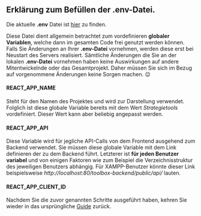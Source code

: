 ## Erklärung zum Befüllen der .env-Datei.

Die aktuelle **.env** Datei ist [hier](./.env.example) zu finden.  

Diese Datei dient allgemein betrachtet zum vordefinieren **globaler Variablen**, welche dann im gesamten Code frei genutzt werden können. Falls Sie Änderungen an Ihrer **.env-Datei** vornehmen, werden diese erst bei Neustart des Servers realisiert. 
Sämtliche Änderungen die Sie an der lokalen **.env-Datei** vornehmen haben keine Auswirkungen auf andere Mitentwickelnde oder das Gesamtprojekt. Daher müssen Sie sich im Bezug auf vorgenommene Änderungen keine Sorgen machen. :wink:

#### REACT_APP_NAME
Steht für den Namen des Projektes und wird zur Darstellung verwendet. Folglich ist diese globale Variable bereits mit dem Wert *Strategietools* vordefiniert. Dieser Wert kann aber beliebig angepasst werden. 

#### REACT_APP_API
Diese Variable wird für jegliche API-Calls von dem Frontend ausgehend zum Backend verwendet. Sie müssen diese globale Variable mit dem Link definieren der zu dem Backend führt. Letzterer ist **für jeden Benutzer variabel** und von einigen Faktoren wie zum Beispiel die Verzeichnisstruktur des jeweiligen Benutzers abhängig. Für XAMPP-Benutzer könnte dieser Link beispielsweise *http://localhost:80/toolbox-backend/public/api/* lauten.

#### REACT_APP_CLIENT_ID

   

Nachdem Sie die zuvor genannten Schritte ausgeführt haben, kehren Sie wieder in das ursprüngliche [Guide](https://github.com/ricom/toolbox-frontend/blob/main/README.md) zurück.
